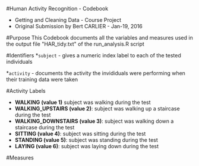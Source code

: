 #Human Activity Recognition - Codebook
* Getting and Cleaning Data - Course Project
* Original Submission by Bert CARLIER - Jan-19, 2016

#Purpose
This Codebook documents all the variables and measures used in the output file "HAR_tidy.txt" of the run_analysis.R script

#Identifiers
*`subject` - gives a numeric index label to each of the tested individuals

*`activity` - documents the activity the invididuals were performing when their training data were taken

#Activity Labels
* **WALKING (value 1)**  subject was walking during the test
* **WALKING_UPSTAIRS (value 2)**: subject was walking up a staircase during the test
* **WALKING_DOWNSTAIRS (value 3)**: subject was walking down a staircase during the test
* **SITTING (value 4)**: subject was sitting during the test
* **STANDING (value 5)**: subject was standing during the test
* **LAYING (value 6)**: subject was laying down during the test

#Measures
